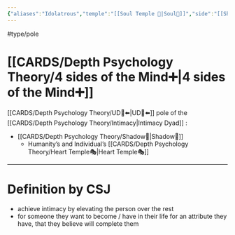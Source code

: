 ```yaml
---
{"aliases":"Idolatrous","temple":"[[Soul Temple 👥|Soul👥]]","side":"[[Shadow👤|👤]]","dg-publish":true,"permalink":"/cards/related-concepts-and-theories/idolatry/","dgPassFrontmatter":true,"noteIcon":"1","created":"2022-12-20T15:48:12.129+01:00","updated":"2023-05-27T15:36:25.363+02:00"}
---
```


#type/pole 

# [[CARDS/Depth Psychology Theory/4 sides of the Mind➕\|4 sides of the Mind➕]]
[[CARDS/Depth Psychology Theory/UD👤⬅️\|UD👤⬅️]] pole of the [[CARDS/Depth Psychology Theory/Intimacy\|Intimacy Dyad]] :
- [[CARDS/Depth Psychology Theory/Shadow👥\|Shadow👥]] 
	- Humanity’s and Individual’s [[CARDS/Depth Psychology Theory/Heart Temple🎭\|Heart Temple🎭]] 
---
# Definition by CSJ 
- achieve intimacy by elevating the person over the rest 
- for someone they want to become / have in their life for an attribute they have, that they believe will complete them 